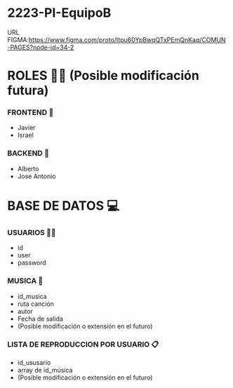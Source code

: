 # 2223-PI-EquipoB
URL FIGMA:https://www.figma.com/proto/Itpu60YpBwqQTxPEmQnKaq/COMUN-PAGES?node-id=34-2

# ROLES 👩‍💻 (Posible modificación futura)
### FRONTEND 🦋
- Javier 
- Israel
### BACKEND 🧮
- Alberto 
- Jose Antonio
# BASE DE DATOS 💻
### USUARIOS 🙍‍♂️
- id
- user
- password
### MUSICA 🎵
- id_musica
- ruta canción
- autor
- Fecha de salida
- (Posible modificación o extensión en el futuro)
### LISTA DE REPRODUCCION POR USUARIO 📋
- id_ususario
- array de id_música 
- (Posible modificación o extensión en el futuro)